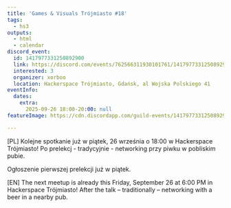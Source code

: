```yaml
---
title: 'Games & Visuals Trójmiasto #18'
tags:
  - hs3
outputs:
  - html
  - calendar
discord_event:
  id: 1417977331250892900
  link: https://discord.com/events/762566311930101761/1417977331250892900
  interested: 3
  organizer: xorboo
  location: Hackerspace Trójmiasto, Gdańsk, al Wojska Polskiego 41
eventInfo:
  dates:
    extra:
      2025-09-26 18:00-20:00: null
featureImage: https://cdn.discordapp.com/guild-events/1417977331250892900/840ccb9463077541a4bd201c5639d7c1.png?size=1024

---
```


[PL]
Kolejne spotkanie już w piątek, 26 września o 18:00 w Hackerspace Trójmiasto!
Po prelekcj - tradycyjnie - networking przy piwku w pobliskim pubie.

Ogłoszenie pierwszej prelekcji już w piątek.


[EN]
The next meetup is already this Friday, September 26 at 6:00 PM in Hackerspace Trójmiasto!
After the talk – traditionally – networking with a beer in a nearby pub.
